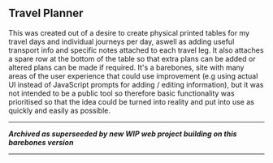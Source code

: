 
## Travel Planner

This was created out of a desire to create physical printed tables for my travel days and individual journeys per day, aswell as adding useful transport info and specific notes attached to each travel leg. It also attaches a spare row at the bottom of the table so that extra plans can be added or altered plans can be made if required. It's a barebones, site with many areas of the user experience that could use improvement (e.g using actual UI instead of JavaScript prompts for adding / editing information), but it was not intended to be a public tool so therefore basic functionality was prioritised so that the idea could be turned into reality and put into use as quickly and easily as possible.

---------------------

***Archived as superseeded by new WIP web project building on this barebones version***

---------------------
